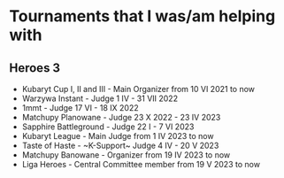 # Tournaments that I was/am helping with

## Heroes 3
- Kubaryt Cup I, II and III - Main Organizer from 10 VI 2021 to now
- Warzywa Instant - Judge 1 IV - 31 VII 2022
- 1mmt - Judge 17 VI - 18 IX 2022
- Matchupy Planowane - Judge 23 X 2022 - 23 IV 2023
- Sapphire Battleground - Judge 22 I - 7 VI 2023
- Kubaryt League - Main Judge from 1 IV 2023 to now
- Taste of Haste - ~K-Support~ Judge 4 IV - 20 V 2023
- Matchupy Banowane - Organizer from 19 IV 2023 to now
- Liga Heroes - Central Committee member from 19 V 2023 to now
